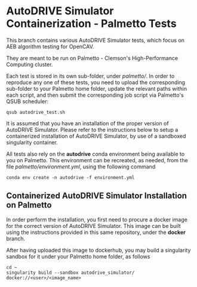 # AutoDRIVE Simulator Containerization - Palmetto Tests

This branch contains various AutoDRIVE Simulator tests, which focus on AEB algorithm testing for OpenCAV.

They are meant to be run on Palmetto - Clemson's High-Performance Computing cluster. 

Each test is stored in its own sub-folder, under _palmetto/_. In order to reproduce any one of these tests, you need to upload the corresponding sub-folder to your Palmetto home folder, update the relevant paths within each script, and then submit the corresponding job script via Palmetto's QSUB scheduler:

    qsub autodrive_test.sh

It is assumed that you have an installation of the proper version of AutoDRIVE Simulator. Please refer to the instructions below to setup a containerized installation of AutoDRIVE Simulator, by use of a sandboxed singularity container. 

All tests also rely on the **autodrive** conda environment being available to you on Palmetto. This environment can be recreated, as needed, from the file _palmetto/environment.yml_, using the following command 

    conda env create -n autodrive -f environment.yml

## Containerized AutoDRIVE Simulator Installation on Palmetto 

In order perform the installation, you first need to procure a docker image for the correct version of AutoDRIVE Simulator. This image can be built using the instructions provided in this same repository, under the **docker** branch.

After having uploaded this image to dockerhub, you may build a singularity sandbox for it under your Palmetto home folder, as follows 

    cd ~
    singularity build --sandbox autodrive_simulator/ docker://<user>/<image_name>

